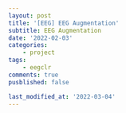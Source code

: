 ```yaml
---
layout: post
title: '[EEG] EEG Augmentation'
subtitle: EEG Augmentation
date: '2022-02-03'
categories:
    - project
tags:
    - eegclr
comments: true
pusblished: false

last_modified_at: '2022-03-04'
---
```



